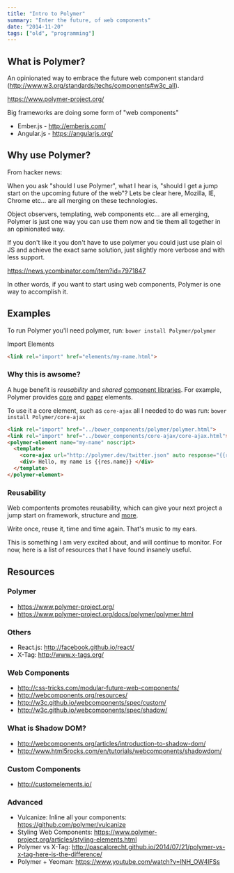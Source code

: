 ```yaml
---
title: "Intro to Polymer"
summary: "Enter the future, of web components"
date: "2014-11-20"
tags: ["old", "programming"]
---
```


## What is Polymer?

An opinionated way to embrace the future web component standard (http://www.w3.org/standards/techs/components#w3c_all).

https://www.polymer-project.org/

Big frameworks are doing some form of "web components"

 - Ember.js - http://emberjs.com/
 - Angular.js - https://angularjs.org/

## Why use Polymer?

From hacker news:

When you ask "should I use Polymer", what I hear is, "should I get a jump start on the upcoming future of the web"? Lets be clear here, Mozilla, IE, Chrome etc... are all merging on these technologies.

Object observers, templating, web components etc... are all emerging, Polymer is just one way you can use them now and tie them all together in an opinionated way.

If you don't like it you don't have to use polymer you could just use plain ol JS and achieve the exact same solution, just slightly more verbose and with less support.

https://news.ycombinator.com/item?id=7971847

In other words, if you want to start using web components, Polymer is one way to accomplish it.

## Examples

To run Polymer you'll need polymer, run: `bower install Polymer/polymer`

Import Elements

```html
<link rel="import" href="elements/my-name.html">
```

### Why this is awsome?

A huge benefit is _reusability_ and _shared_ [component libraries](http://customelements.io). For example, Polymer provides [core](https://www.polymer-project.org/docs/elements/core-elements.html)  and [paper](https://www.polymer-project.org/docs/elements/paper-elements.html) elements.

To use it a core element, such as `core-ajax` all I needed to do was run: `bower install Polymer/core-ajax`

```html
<link rel="import" href="../bower_components/polymer/polymer.html">
<link rel="import" href="../bower_components/core-ajax/core-ajax.html">
<polymer-element name="my-name" noscript>
  <template>
    <core-ajax url="http://polymer.dev/twitter.json" auto response="{{res}}"></core-ajax>
    <div> Hello, my name is {{res.name}} </div>
  </template>
</polymer-element>
```

### Reusability

Web compontents promotes reusability, which can give your next project a jump start on framework, structure and [more](http://customelements.io).

Write once, reuse it, time and time again. That's music to my ears.

This is something I am very excited about, and will continue to monitor. For now, here is a list of resources that I have found insanely useful.

## Resources

### Polymer

 - https://www.polymer-project.org/
 - https://www.polymer-project.org/docs/polymer/polymer.html

### Others

 - React.js: http://facebook.github.io/react/
 - X-Tag: http://www.x-tags.org/

### Web Components

 - http://css-tricks.com/modular-future-web-components/
 - http://webcomponents.org/resources/
 - http://w3c.github.io/webcomponents/spec/custom/
 - http://w3c.github.io/webcomponents/spec/shadow/

### What is Shadow DOM?

 - http://webcomponents.org/articles/introduction-to-shadow-dom/
 - http://www.html5rocks.com/en/tutorials/webcomponents/shadowdom/

### Custom Components

 - http://customelements.io/

### Advanced

 - Vulcanize: Inline all your components: https://github.com/polymer/vulcanize
 - Styling Web Components: https://www.polymer-project.org/articles/styling-elements.html
 - Polymer vs X-Tag: http://pascalprecht.github.io/2014/07/21/polymer-vs-x-tag-here-is-the-difference/
 - Polymer + Yeoman: https://www.youtube.com/watch?v=INH_OW4lFSs
